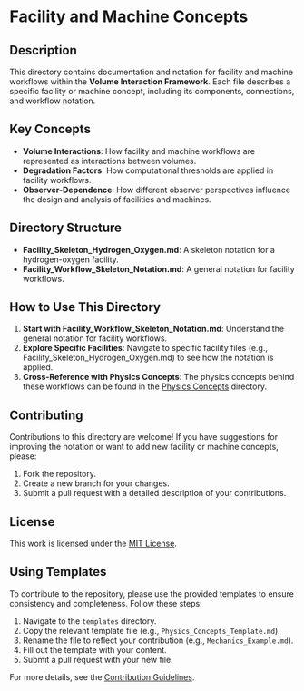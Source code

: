 # Facility and Machine Concepts

## Description
This directory contains documentation and notation for facility and machine workflows within the **Volume Interaction Framework**. Each file describes a specific facility or machine concept, including its components, connections, and workflow notation.

## Key Concepts
- **Volume Interactions**: How facility and machine workflows are represented as interactions between volumes.
- **Degradation Factors**: How computational thresholds are applied in facility workflows.
- **Observer-Dependence**: How different observer perspectives influence the design and analysis of facilities and machines.

## Directory Structure
- **Facility_Skeleton_Hydrogen_Oxygen.md**: A skeleton notation for a hydrogen-oxygen facility.
- **Facility_Workflow_Skeleton_Notation.md**: A general notation for facility workflows.

## How to Use This Directory
1. **Start with Facility_Workflow_Skeleton_Notation.md**: Understand the general notation for facility workflows.
2. **Explore Specific Facilities**: Navigate to specific facility files (e.g., Facility_Skeleton_Hydrogen_Oxygen.md) to see how the notation is applied.
3. **Cross-Reference with Physics Concepts**: The physics concepts behind these workflows can be found in the [Physics Concepts](../Physics_Concepts) directory.

## Contributing
Contributions to this directory are welcome! If you have suggestions for improving the notation or want to add new facility or machine concepts, please:
1. Fork the repository.
2. Create a new branch for your changes.
3. Submit a pull request with a detailed description of your contributions.

## License
This work is licensed under the [MIT License](../LICENSE).

## Using Templates
To contribute to the repository, please use the provided templates to ensure consistency and completeness. Follow these steps:
1. Navigate to the `templates` directory.
2. Copy the relevant template file (e.g., `Physics_Concepts_Template.md`).
3. Rename the file to reflect your contribution (e.g., `Mechanics_Example.md`).
4. Fill out the template with your content.
5. Submit a pull request with your new file.

For more details, see the [Contribution Guidelines](CONTRIBUTING.md).